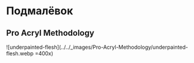 # Подмалёвок

## Pro Acryl Methodology

![underpainted-flesh](../../_images/Pro-Acryl-Methodology/underpainted-flesh.webp =400x)